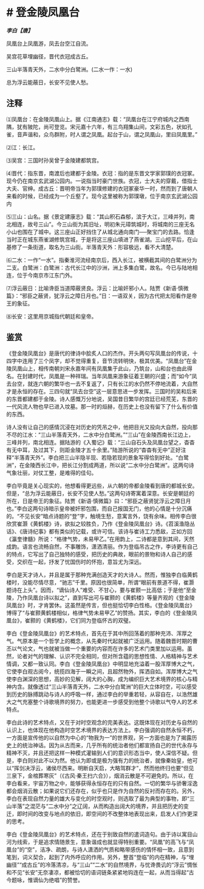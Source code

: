 # # 登金陵凤凰台

***李白【唐】***

凤凰台上凤凰游，凤去台空江自流。

吴宫花草埋幽径，晋代衣冠成古丘。

三山半落青天外，二水中分白鹭洲。(二水一作：一水)

总为浮云能蔽日，长安不见使人愁。

## 注释

⑴凤凰台：在金陵凤凰山上。据《江南通志》载：“凤凰台在江宁府城内之西南隅，犹有陂陀，尚可登览。宋元嘉十六年，有三鸟翔集山间，文彩五色，状如孔雀，音声谐和，众鸟群附，时人谓之凤凰。起台于山，谓之凤凰山，里曰凤凰里。”

⑵江：长江。

⑶吴宫：三国时孙吴曾于金陵建都筑宫。

⑷晋代：指东晋，南渡后也建都于金陵。衣冠：指的是东晋文学家郭璞的衣冠冢。现今仍在南京玄武湖公园内。一说指当时豪门世族。衣冠，士大夫的穿戴，借指士大夫、官绅。成古丘：晋明帝当年为郭璞修建的衣冠冢豪华一时，然而到了唐朝人来看的时候，已经成为一个丘壑了。现今这里被称为郭璞墩，位于南京玄武湖公园内

⑸三山：山名。据《景定建康志》载：“其山积石森郁，滨于大江，三峰并列，南北相连，故号三山”。今三山街为其旧址，明初朱元璋筑城时，将城南的三座无名小山也围在了城中。这三座山正好挡住了从城北通向南门──聚宝门的去路。恰逢当时正在城东燕雀湖修筑宫城，于是将这三座山填进了燕雀湖。三山挖平后，在山基修了一条街道，取名为三山街。半落青天外：形容极远，看不大清楚。

⑹二水：一作“一水”。指秦淮河流经南京后，西入长江，被横截其间的白鹭洲分为二支。白鹭洲：白鹭洲：古代长江中的沙洲，洲上多集白鹭，故名。今已与陆地相连，位于今南京市江东门外。

⑺浮云蔽日：比喻谗臣当道障蔽贤良。浮云：比喻奸邪小人。陆贾《新语·慎微篇》：“邪臣之蔽贤，犹浮云之障日月也。”日：一语双关，因为古代把太阳看作是帝王的象征。

⑻长安：这里用京城指代朝廷和皇帝。

## 鉴赏

 《登金陵凤凰台》是唐代的律诗中脍炙人口的杰作。开头两句写凤凰台的传说，十四字中连用了三个凤字，却不觉得重复，音节流转明快，极其优美。“凤凰台”在金陵凤凰山上，相传南朝刘宋永嘉年间有凤凰集于此山，乃筑台，山和台也由此得名。在封建时代，凤凰是一种祥瑞。当年凤凰来游象征着王朝的兴盛；而“如今”凤去台空，就连六朝的繁华也一去不复返了，只有长江的水仍然不停地流着，大自然才是永恒的存在。三四句就“凤去台空”这一层意思进一步发挥。三国时的吴和后来的东晋都建都于金陵。诗人感慨万分地说，吴国昔日繁华的宫廷已经荒芜，东晋的一代风流人物也早已进入坟墓。那一时的烜赫，在历史上也没有留下了什么有价值的东西。

诗人没有让自己的感情沉浸在对历史的凭吊之中，他把目光又投向大自然，投向那不尽的江水：“三山半落青天外，二水中分白鹭洲。”“三山”在金陵西南长江边上，三峰并列，南北相连。据陆游的《入蜀记》载：“三山自石头及凤凰台望之，杳杳有无中耳，及过其下，则距金陵才五十余里。”陆游所说的“杳杳有无中”正好注释“半落青天外”。李白把三山半隐半现、若隐若现的景象写得恰到好处。“白鹭洲”，在金陵西长江中，把长江分割成两道，所以说“二水中分白鹭洲”。这两句诗气象壮丽，对仗工整，是难得的佳句。

李白毕竟是关心现实的，他想看得更远些，从六朝的帝都金陵看到唐的都城长安。但是，“总为浮云能蔽日，长安不见使人愁。”这两句诗寄寓着深意。长安是朝廷的所在，日是帝王的象征。陆贾《新语·慎微篇》曰：“邪臣之蔽贤犹浮云之障日月也。”李白这两句诗暗示皇帝被奸邪包围，而自己报国无门，他的心情是十分沉痛的。“不见长安”暗点诗题的“登”字，触境生愁，意寓言外，饶有余味。相传李白很欣赏崔灏《黄鹤楼》诗，欲拟之较胜负，乃作《登金陵凤凰台》诗。《苕溪渔隐丛话》、《唐诗纪事》都有类似的记载，或许可信。该诗与崔诗工力悉敌，正如方回《瀛奎律髓》所说：“格律气势，未易甲乙。”在用韵上，二诗都是意到其间，天然成韵。语言也流畅自然，不事雕饰，潇洒清丽。作为登临吊古之作，李诗更有自己的特点，它写出了自己独特的感受，把历史的典故，眼前的景物和诗人自己的感受，交织在一起，抒发了忧国伤时的怀抱，意旨尤为深远。

李白是天才诗人，并且是属于那种充满创造天才的大诗人。然而，惟独李白临黄鹤楼时，没能尽情尽意，“驰志”千里。原因也很简单，所谓“眼前有景道不得，崔灏题诗在上头”。因而，“谪仙诗人”难受、不甘心，要与崔颢一比高低；于是他“至金陵，乃作凤凰台诗以拟之”，直到写出可与崔颢的《黄鹤楼》等量齐观的《登金陵凤凰台》时，才肯罢休。这虽然是传言，但也挺恰切李白性格。《登金陵凤凰台》博得了“与崔颢黄鹤楼相似，格律气势未易甲乙”的赞扬。其实，李白的《登金陵凤凰台》，崔颢的《黄鹤楼》，它们同为登临怀古的双璧。

李白《登金陵凤凰台》的艺术特点，首先在于其中所回荡着的那种充沛、浑厚之气。气原本是一个哲学上的概念，从先秦时代起就被广泛运用。随着魏晋时期的曹丕以气论文，气也就被当做一个重要的内容而在许多的艺术门类里加以运用。虽然，论者对气的理解、认识不完全相同，但对所含蕴的思想性情、人格精神与艺术情调，又都一致认同。李白《登金陵凤凰台》中明显地充溢着一股浑厚博大之气，它使李白观古阅今，统揽四海于一瞬之间，且超然物外，挥洒自如。浑厚博大之气使李白渊深的思想，高妙的见解，阔大的心胸，成为编织巨大艺术境界的核心与精神内含。就像透过“三山半落青天外，二水中分白鹭洲”的巨大立体时空，可以感受到历史的脉搏跳动与诗人的呼吸一样，通过李白的举重若轻，从容自在，以浩然雄大之气充塞整个诗歌境界的努力，也能更进一步感受到他整个诗歌以气夺人的艺术特点。

李白此诗的艺术特点，又在于对时空观念的完美表达。这既体现在对历史与自然的认识上，也体现在他构造时空艺术境界的表达方法上。李白强调的自然永恒不朽，一方面是宣传他的以自然为中心的“物我为一”的世界观，另一方面也是为了揭露历史上的统治神话。因为从古而来，几乎所有的统治者他们都宣扬自己的世代永存与精神不灭，并且还把这样一种模式灌输到人们的意识形态当中，使人深信不疑。但是，李白则对此不以为然。他认为即或是极为强有力的统治者，就像秦始皇，他可以“挥剑决浮云，诸侯尽西来。明断自天启，大略驾群才”，然而他终归也要“但见三泉下，金棺葬寒灰”（《古风·秦王扫六合》），烟消云散是不可避免的。所以，在李白看来，宇宙万物之中，能够获得永恒存在的只有自然。一切的繁华与骄奢淫逸都会烟消云散；如果说它们还存在，似乎也只是作为自然的反衬而存在的。另外，李白在表现自然力量的雄大与变化的时空观时，则选取了最为典型的事物，即“三山半落”之混茫与“二水中分”之辽阔，从而构造出阔大的境界，并且把历史的变迁，即时间的改变与地点的依旧，即空间的不改整体地表现出来，启发人们作更深的思考。

李白《登金陵凤凰台》的艺术特点，还在于别致自然的遣词造句。由于诗以寓目山河为线索，于是追求情随景生，意象谐成也就显得特别重要。“凤凰”的高飞与“凤凰台”的“空”，洁净、疏朗，与诗人潇洒的气质和略带感伤的情怀相一致，且意到笔到，词义契合，起到了内外呼应的作用。另外，整首“登临”的内在精神，与“埋幽径”“成古丘”的冷落清凉，与“三山”“二水”的自然境界，与忧谗畏讥的“浮云”惆怅和不见“长安”无奈凄凉，都被恰切的语词链条紧紧地钩连在一起，从而当得起“古今题咏，惟谪仙为绝唱”的赞誉。
